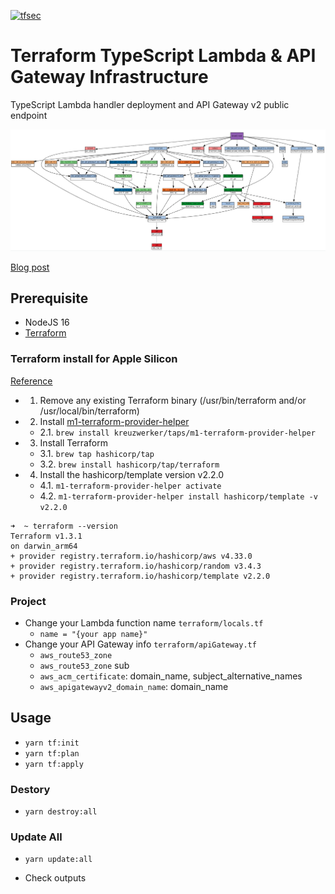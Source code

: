[![tfsec](https://github.com/eunchurn/terraform-typescript-lambda-apigateway/actions/workflows/tfsec.yml/badge.svg)](https://github.com/eunchurn/terraform-typescript-lambda-apigateway/actions/workflows/tfsec.yml)

# Terraform TypeScript Lambda & API Gateway Infrastructure

TypeScript Lambda handler deployment and API Gateway v2 public endpoint 

![infra](infra.png)

[Blog post](https://www.eunchurn.com/blog/development/2022-10-23-tWIL)

## Prerequisite

- NodeJS 16
- [Terraform](https://learn.hashicorp.com/tutorials/terraform/install-cli)

### Terraform install for Apple Silicon

[Reference](https://discuss.hashicorp.com/t/template-v2-2-0-does-not-have-a-package-available-mac-m1/35099/4)

- 1. Remove any existing Terraform binary (/usr/bin/terraform and/or /usr/local/bin/terraform)
- 2. Install [m1-terraform-provider-helper](https://github.com/kreuzwerker/m1-terraform-provider-helper)
  - 2.1. `brew install kreuzwerker/taps/m1-terraform-provider-helper`
- 3. Install Terraform
  - 3.1. `brew tap hashicorp/tap`
  - 3.2. `brew install hashicorp/tap/terraform`
- 4. Install the hashicorp/template version v2.2.0
  - 4.1. `m1-terraform-provider-helper activate`
  - 4.2. `m1-terraform-provider-helper install hashicorp/template -v v2.2.0`

```
➜  ~ terraform --version
Terraform v1.3.1
on darwin_arm64
+ provider registry.terraform.io/hashicorp/aws v4.33.0
+ provider registry.terraform.io/hashicorp/random v3.4.3
+ provider registry.terraform.io/hashicorp/template v2.2.0
```
### Project

- Change your Lambda function name `terraform/locals.tf`
  - `name = "{your app name}"`
- Change your API Gateway info `terraform/apiGateway.tf`
  - `aws_route53_zone`
  - `aws_route53_zone` sub
  - `aws_acm_certificate`: domain_name, subject_alternative_names
  - `aws_apigatewayv2_domain_name`: domain_name

## Usage

- `yarn tf:init`
- `yarn tf:plan`
- `yarn tf:apply`

### Destory

- `yarn destroy:all`

### Update All

- `yarn update:all`

- Check outputs
